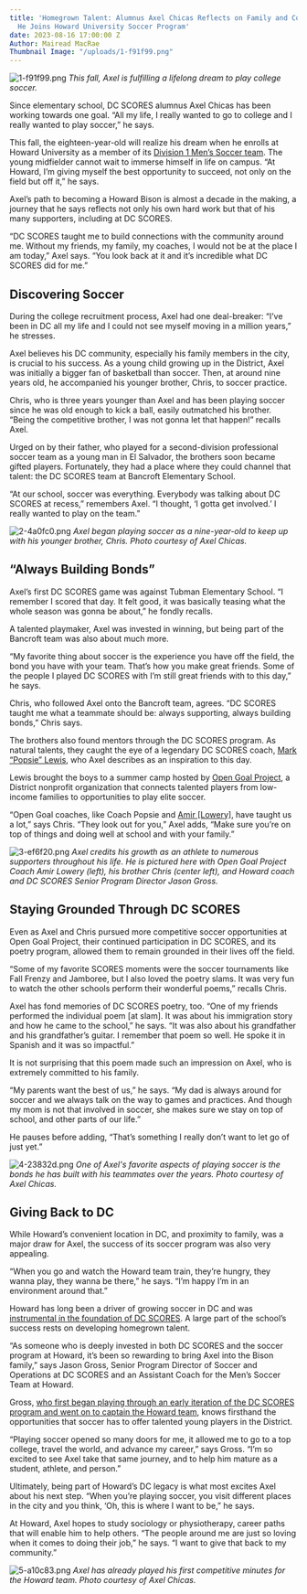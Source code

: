 ```yaml
---
title: 'Homegrown Talent: Alumnus Axel Chicas Reflects on Family and Community as
  He Joins Howard University Soccer Program'
date: 2023-08-16 17:00:00 Z
Author: Mairead MacRae
Thumbnail Image: "/uploads/1-f91f99.png"
---
```


![1-f91f99.png](/uploads/1-f91f99.png)
*This fall, Axel is fulfilling a lifelong dream to play college soccer.*





















Since elementary school, DC SCORES alumnus Axel Chicas has been working towards one goal. “All my life, I really wanted to go to college and I really wanted to play soccer,” he says.

This fall, the eighteen-year-old will realize his dream when he enrolls at Howard University as a member of its [Division 1 Men’s Soccer team](https://hubison.com/sports/mens-soccer). The young midfielder cannot wait to immerse himself in life on campus. “At Howard, I’m giving myself the best opportunity to succeed, not only on the field but off it,” he says.

Axel’s path to becoming a Howard Bison is almost a decade in the making, a journey that he says reflects not only his own hard work but that of his many supporters, including at DC SCORES.

“DC SCORES taught me to build connections with the community around me. Without my friends, my family, my coaches, I would not be at the place I am today,” Axel says. “You look back at it and it’s incredible what DC SCORES did for me.”

## Discovering Soccer

During the college recruitment process, Axel had one deal-breaker: “I’ve been in DC all my life and I could not see myself moving in a million years,” he stresses.

Axel believes his DC community, especially his family members in the city, is crucial to his success. As a young child growing up in the District, Axel was initially a bigger fan of basketball than soccer. Then, at around nine years old, he accompanied his younger brother, Chris, to soccer practice.

Chris, who is three years younger than Axel and has been playing soccer since he was old enough to kick a ball, easily outmatched his brother. “Being the competitive brother, I was not gonna let that happen!” recalls Axel.

Urged on by their father, who played for a second-division professional soccer team as a young man in El Salvador, the brothers soon became gifted players. Fortunately, they had a place where they could channel that talent: the DC SCORES team at Bancroft Elementary School.

“At our school, soccer was everything. Everybody was talking about DC SCORES at recess,” remembers Axel. “I thought, ‘I gotta get involved.’ I really wanted to play on the team.”

![2-4a0fc0.png](/uploads/2-4a0fc0.png)
*Axel began playing soccer as a nine-year-old to keep up with his younger brother, Chris. Photo courtesy of Axel Chicas.*

## “Always Building Bonds”

Axel’s first DC SCORES game was against Tubman Elementary School. “I remember I scored that day. It felt good, it was basically teasing what the whole season was gonna be about,” he fondly recalls.

A talented playmaker, Axel was invested in winning, but being part of the Bancroft team was also about much more.

“My favorite thing about soccer is the experience you have off the field, the bond you have with your team. That’s how you make great friends. Some of the people I played DC SCORES with I’m still great friends with to this day,” he says.

Chris, who followed Axel onto the Bancroft team, agrees. “DC SCORES taught me what a teammate should be: always supporting, always building bonds,” Chris says.

The brothers also found mentors through the DC SCORES program. As natural talents, they caught the eye of a legendary DC SCORES coach, [Mark “Popsie” Lewis](https://columbiaheightsinsider.com/meet-your-neighbors-coach-popsie-of-dc/), who Axel describes as an inspiration to this day.

Lewis brought the boys to a summer camp hosted by [Open Goal Project](https://www.opengoalproject.org/), a District nonprofit organization that connects talented players from low-income families to opportunities to play elite soccer.

“Open Goal coaches, like Coach Popsie and [Amir \[Lowery\]](https://www.opengoalproject.org/our-team-1), have taught us a lot,” says Chris. “They look out for you,” Axel adds, “Make sure you’re on top of things and doing well at school and with your family.”

![3-ef6f20.png](/uploads/3-ef6f20.png)
*Axel credits his growth as an athlete to numerous supporters throughout his life. He is pictured here with Open Goal Project Coach Amir Lowery (left), his brother Chris (center left), and Howard coach and DC SCORES Senior Program Director Jason Gross.*

## Staying Grounded Through DC SCORES

Even as Axel and Chris pursued more competitive soccer opportunities at Open Goal Project, their continued participation in DC SCORES, and its poetry program, allowed them to remain grounded in their lives off the field.

“Some of my favorite SCORES moments were the soccer tournaments like Fall Frenzy and Jamboree, but I also loved the poetry slams. It was very fun to watch the other schools perform their wonderful poems,” recalls Chris.

Axel has fond memories of DC SCORES poetry, too. “One of my friends performed the individual poem \[at slam\]. It was about his immigration story and how he came to the school,” he says. “It was also about his grandfather and his grandfather’s guitar. I remember that poem so well. He spoke it in Spanish and it was so impactful.”

It is not surprising that this poem made such an impression on Axel, who is extremely committed to his family.

“My parents want the best of us,” he says. “My dad is always around for soccer and we always talk on the way to games and practices. And though my mom is not that involved in soccer, she makes sure we stay on top of school, and other parts of our life.”

He pauses before adding, “That’s something I really don’t want to let go of just yet.”

![4-23832d.png](/uploads/4-23832d.png)
*One of Axel's favorite aspects of playing soccer is the bonds he has built with his teammates over the years. Photo courtesy of Axel Chicas.*

## Giving Back to DC

While Howard’s convenient location in DC, and proximity to family, was a major draw for Axel, the success of its soccer program was also very appealing.

“When you go and watch the Howard team train, they’re hungry, they wanna play, they wanna be there,” he says. “I’m happy I’m in an environment around that.”

Howard has long been a driver of growing soccer in DC and was [instrumental in the foundation of DC SCORES](https://www.dcscores.org/blog/2023/02/the-worlds-game-in-chocolate-city-how-howard-university-and-dc-scores-grew-a-grassroots-soccer-movement-in-washington-dc). A large part of the school’s success rests on developing homegrown talent.

“As someone who is deeply invested in both DC SCORES and the soccer program at Howard, it’s been so rewarding to bring Axel into the Bison family,” says Jason Gross, Senior Program Director of Soccer and Operations at DC SCORES and an Assistant Coach for the Men’s Soccer Team at Howard.

Gross, [who first began playing through an early iteration of the DC SCORES program and went on to captain the Howard team](https://www.dcscores.org/blog/2023/02/the-worlds-game-in-chocolate-city-how-howard-university-and-dc-scores-grew-a-grassroots-soccer-movement-in-washington-dc), knows firsthand the opportunities that soccer has to offer talented young players in the District.

“Playing soccer opened so many doors for me, it allowed me to go to a top college, travel the world, and advance my career,” says Gross. “I’m so excited to see Axel take that same journey, and to help him mature as a student, athlete, and person.”

Ultimately, being part of Howard’s DC legacy is what most excites Axel about his next step. “When you’re playing soccer, you visit different places in the city and you think, ‘Oh, this is where I want to be,” he says.

At Howard, Axel hopes to study sociology or physiotherapy, career paths that will enable him to help others. “The people around me are just so loving when it comes to doing their job,” he says. “I want to give that back to my community.”

![5-a10c83.png](/uploads/5-a10c83.png)
*Axel has already played his first competitive minutes for the Howard team. Photo courtesy of Axel Chicas.*